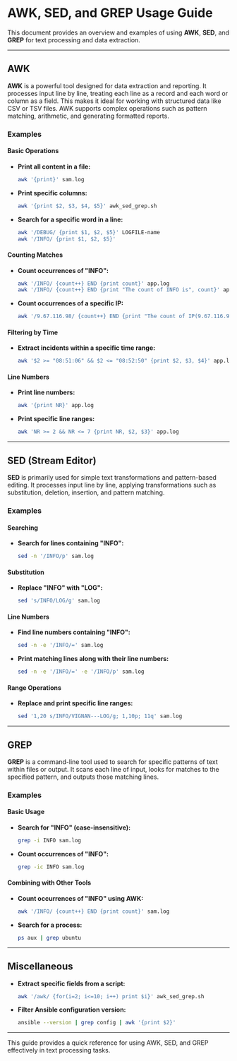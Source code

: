 # AWK, SED, and GREP Usage Guide

This document provides an overview and examples of using **AWK**, **SED**, and **GREP** for text processing and data extraction.

---

## AWK

**AWK** is a powerful tool designed for data extraction and reporting. It processes input line by line, treating each line as a record and each word or column as a field. This makes it ideal for working with structured data like CSV or TSV files. AWK supports complex operations such as pattern matching, arithmetic, and generating formatted reports.

### Examples

#### Basic Operations
- **Print all content in a file:**
   ```bash
   awk '{print}' sam.log
   ```

- **Print specific columns:**
   ```bash
   awk '{print $2, $3, $4, $5}' awk_sed_grep.sh
   ```

- **Search for a specific word in a line:**
   ```bash
   awk '/DEBUG/ {print $1, $2, $5}' LOGFILE-name
   awk '/INFO/ {print $1, $2, $5}'
   ```

#### Counting Matches
- **Count occurrences of "INFO":**
   ```bash
   awk '/INFO/ {count++} END {print count}' app.log
   awk '/INFO/ {count++} END {print "The count of INFO is", count}' app.log
   ```

- **Count occurrences of a specific IP:**
   ```bash
   awk '/9.67.116.98/ {count++} END {print "The count of IP(9.67.116.98) is", count}' sam.log
   ```

#### Filtering by Time
- **Extract incidents within a specific time range:**
   ```bash
   awk '$2 >= "08:51:06" && $2 <= "08:52:50" {print $2, $3, $4}' app.log
   ```

#### Line Numbers
- **Print line numbers:**
   ```bash
   awk '{print NR}' app.log
   ```

- **Print specific line ranges:**
   ```bash
   awk 'NR >= 2 && NR <= 7 {print NR, $2, $3}' app.log
   ```

---

## SED (Stream Editor)

**SED** is primarily used for simple text transformations and pattern-based editing. It processes input line by line, applying transformations such as substitution, deletion, insertion, and pattern matching.

### Examples

#### Searching
- **Search for lines containing "INFO":**
   ```bash
   sed -n '/INFO/p' sam.log
   ```

#### Substitution
- **Replace "INFO" with "LOG":**
   ```bash
   sed 's/INFO/LOG/g' sam.log
   ```

#### Line Numbers
- **Find line numbers containing "INFO":**
   ```bash
   sed -n -e '/INFO/=' sam.log
   ```

- **Print matching lines along with their line numbers:**
   ```bash
   sed -n -e '/INFO/=' -e '/INFO/p' sam.log
   ```

#### Range Operations
- **Replace and print specific line ranges:**
   ```bash
   sed '1,20 s/INFO/VIGNAN---LOG/g; 1,10p; 11q' sam.log
   ```

---

## GREP

**GREP** is a command-line tool used to search for specific patterns of text within files or output. It scans each line of input, looks for matches to the specified pattern, and outputs those matching lines.

### Examples

#### Basic Usage
- **Search for "INFO" (case-insensitive):**
   ```bash
   grep -i INFO sam.log
   ```

- **Count occurrences of "INFO":**
   ```bash
   grep -ic INFO sam.log
   ```

#### Combining with Other Tools
- **Count occurrences of "INFO" using AWK:**
   ```bash
   awk '/INFO/ {count++} END {print count}' sam.log
   ```

- **Search for a process:**
   ```bash
   ps aux | grep ubuntu
   ```

---

## Miscellaneous

- **Extract specific fields from a script:**
   ```bash
   awk '/awk/ {for(i=2; i<=10; i++) print $i}' awk_sed_grep.sh
   ```

- **Filter Ansible configuration version:**
   ```bash
   ansible --version | grep config | awk '{print $2}'
   ```

---

This guide provides a quick reference for using AWK, SED, and GREP effectively in text processing tasks.

